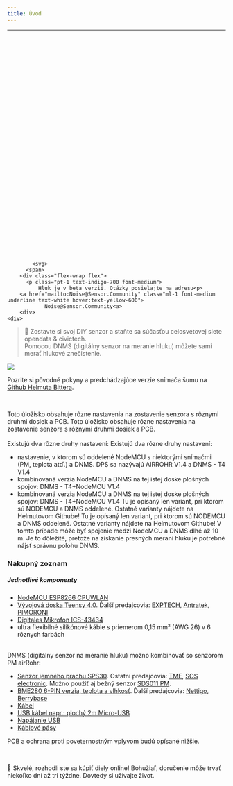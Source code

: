 ```yaml
---
title: Úvod
---
```

---
  <div class="max-w-screen-xl mx-auto pb-5">
    <div class="p-2 rounded-lg bg-indigo-100 shadow-lg sm:p-3">
    <div class="flex items-center">
          <span class="p-2 rounded-lg bg-indigo-500">
            <svg class="h-8 w-8 text-white" fill="none" viewBox="0 0 24 24" stroke="currentColor">

            <svg>
          <span>
        <div class="flex-wrap flex">
          <p class="pt-1 text-indigo-700 font-medium">
              Hluk je v beta verzii. Otázky posielajte na adresu<p>
        <a href="mailto:Noise@Sensor.Community" class="ml-1 font-medium underline text-white hover:text-yellow-600">
                Noise@Sensor.Community<a>
        <div>
    <div>
  <div>
<div>


> 🚧 Zostavte si svoj DIY senzor a staňte sa súčasťou celosvetovej siete opendata &amp; civictech. <br> Pomocou DNMS (digitálny senzor na meranie hluku) môžete sami merať hlukové znečistenie.

  <img src="../docs/dnms/dnms-noise-measuring-sensor-kit.jpg" style="display: block; margin: 1em 0" loading="lazy"/>


Pozrite si pôvodné pokyny a predchádzajúce verzie snímača šumu na [Github Helmuta Bittera](https://github.com/hbitter/DNMS/tree/master/Manual).

<br>

Toto úložisko obsahuje rôzne nastavenia na zostavenie senzora s rôznymi druhmi dosiek a PCB.
Toto úložisko obsahuje rôzne nastavenia na zostavenie senzora s rôznymi druhmi dosiek a PCB.
 <br>
 <br>
 Existujú dva rôzne druhy nastavení:
 Existujú dva rôzne druhy nastavení:
* nastavenie, v ktorom sú oddelené NodeMCU s niektorými snímačmi (PM, teplota atď.) a DNMS. DPS sa nazývajú AIRROHR V1.4 a DNMS - T4 V1.4
* kombinovaná verzia NodeMCU a DNMS na tej istej doske plošných spojov: DNMS - T4+NodeMCU V1.4
* kombinovaná verzia NodeMCU a DNMS na tej istej doske plošných spojov: DNMS - T4+NodeMCU V1.4
 Tu je opísaný len variant, pri ktorom sú NODEMCU a DNMS oddelené. Ostatné varianty nájdete na Helmutovom Githube!
 Tu je opísaný len variant, pri ktorom sú NODEMCU a DNMS oddelené. Ostatné varianty nájdete na Helmutovom Githube!
  V tomto prípade môže byť spojenie medzi NodeMCU a DNMS dlhé až 10 m. Je to dôležité, pretože na získanie presných meraní hluku je potrebné nájsť správnu polohu DNMS.

### Nákupný zoznam

##### Jednotlivé komponenty
* [NodeMCU ESP8266 CPUWLAN](https://www.aliexpress.com/wholesale?groupsort=1&SortType=price_asc&SearchText=nodemcu+v3+esp8266+ch340)
* [Vývojová doska Teensy 4.0](https://www.pjrc.com/store/teensy40.html). Ďalší predajcovia: [EXPTECH](https://www.exp-tech.de/plattformen/teensy/9596/teensy-4.0-development-board), [Antratek](https://www.antratek.de/teensy-4-0), [PIMORONI](https://shop.pimoroni.com/products/teensy-4-0-development-board)
* [Digitales Mikrofon ICS-43434](https://www.tindie.com/products/onehorse/ics43434-i2s-digital-microphone/)
* ultra flexibilné silikónové káble s priemerom 0,15 mm² (AWG 26) v 6 rôznych farbách
<br>
DNMS (digitálny senzor na meranie hluku) možno kombinovať so senzorom PM airRohr:

* [Senzor jemného prachu SPS30](https://www.sparkfun.com/products/15103). Ostatní predajcovia: [TME](https://www.tme.eu/de/details/sps30/gassensoren/sensirion/1-101638-10/?brutto=1), [SOS electronic](https://www.soselectronic.de/products/sensirion/sps30-2-304234). Možno použiť aj bežný senzor [SDS011 PM](https://de.aliexpress.com/wholesale?catId=0&initiative_id=AS_20200813122806&SearchText=sds011).
* [BME280 6-PIN verzia, teplota a vlhkosť](https://www.aliexpress.comwholesale?catId=0&amp;initiative_id=SB_20200308040440&amp;SearchText=bme280+-5V++3,3V). Ďalší predajcovia: [Nettigo](https://nettigo.eu/products/module-pressure-humidity-and-temperature-sensor-bosch-bme280), [Berrybase](https://www.berrybase.de/bauelemente/sensoren-module/feuchtigkeit/bme680-breakout-board-4in1-sensor-f-252-r-temperatur-luftfeuchtigkeit-luftdruck-und-luftg-252-t)
* [Kábel](http://www.aliexpress.comwholesale?groupsort=1&amp;SortType=price_asc&amp;SearchText=Dupont+kábel+20cm+ženský-ženský)
* [USB kábel napr.: plochý 2m Micro-USB](https://www.aliexpress.comwholesale?catId=0&amp;initiative_id=SB_20200308040708&amp;SearchText=micro+usb+plochý+kábel+2m)
* [Napájanie USB](https://www.aliexpress.com/wholesale?catId=0&initiative_id=SB_20200308040834&SearchText=single+micro+usb+eu+power+supply)
* [Káblové pásy](https://www.aliexpress.comwholesale?catId=0&amp;initiative_id=SB_20200308040852&amp;SearchText=cable+pásy)

PCB a ochrana proti poveternostným vplyvom budú opísané nižšie.

<br>

🙌 Skvelé, rozhodli ste sa kúpiť diely online!
Bohužiaľ, doručenie môže trvať niekoľko dní až tri týždne.
Dovtedy si užívajte život️.
